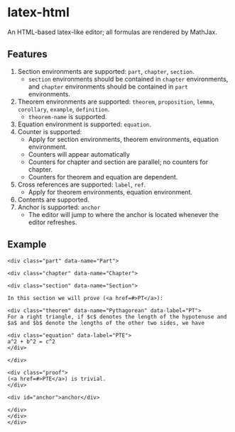# latex-html
An HTML-based latex-like editor; all formulas are rendered by MathJax.
## Features
1. Section environments are supported: `part`, `chapter`, `section`.
    * `section` environments should be contained in  `chapter` environments, and `chapter` environments should be contained in `part` environments.
2. Theorem environments are supported: `theorem`, `proposition`, `lemma`, `corollary`, `example`, `definition`.
    * `theorem-name` is supported.
3. Equation environment is supported: `equation`.
4. Counter is supported:  
    * Apply for section environments, theorem environments, equation environment.
    * Counters will appear automatically
    * Counters for chapter and section are parallel; no counters for chapter.
    * Counters for theorem and equation are dependent.
5. Cross references are supported: `label`, `ref`.
    * Apply for theorem environments, equation environment.
6. Contents are supported.
7. Anchor is supported: `anchor`
    * The editor will jump to where the anchor is located whenever the editor refreshes.
## Example
```
<div class="part" data-name="Part">

<div class="chapter" data-name="Chapter">

<div class="section" data-name="Section">

In this section we will prove (<a href=#>PT</a>):

<div class="theorem" data-name="Pythagorean" data-label="PT">
For a right triangle, if $c$ denotes the length of the hypotenuse and
$a$ and $b$ denote the lengths of the other two sides, we have

<div class="equation" data-label="PTE">
a^2 + b^2 = c^2
</div>

</div>

<div class="proof">
(<a href=#>PTE</a>) is trivial.
</div>

<div id="anchor">anchor</div>

</div>
</div>
</div>
```

